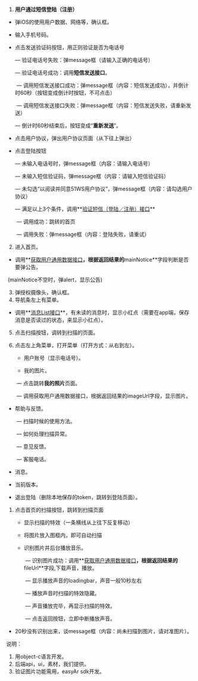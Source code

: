1. **用户通过短信登陆（注册）**

- 弹iOS的使用用户数据、网络等，确认框。

- 输入手机号码。

- 点击发送验证码按钮，用正则验证是否为电话号

  — 验证电话号失败：弹message框（请输入正确的电话号）

  — 验证电话号成功：调用**短信发送接口**。

  ​	— 调用短信发送接口成功：弹message框（内容：短信发送成功），并倒计时60秒（按钮变成倒计时按钮，不可点击）

  ​	— 调用短信发送接口失败：弹message框（内容：短信发送失败，请重新发送）

  — 倒计时60秒结束后，按钮变成“**重新发送**”。

- 点击用户协议，弹出用户协议页面（从下往上弹出）

- 点击登陆按钮

  — 未输入电话号时，弹message框（内容：请输入电话号）

  — 未输入短信验证码，弹message框（内容：请输入短信验证码）

  — 未勾选“以阅读并同意51WS用户协议”，弹message框（内容：请勾选用户协议）

  — 满足以上3个条件，调用**<u>验证短信（登陆／注册）接口</u>**

  ​	— 调用成功：跳转的首页

  ​	— 调用失败：弹message框（内容：登陆失败，请重试）

2. 进入首页。

- ​	调用**<u>获取用户通用数据接口</u>**，根据返回结果的**mainNotice**字段判断是否要弹公告。

​	(mainNotice不空时，弹alert，显示公告)

3. 弹授权摄像头，确认框。
4. 导航条左上有菜单。

- ​	调用**<u>消息List接口</u>**，有未读的消息时，显示小红点（需要在app端，保存消息是否读过的状态，来显示小红点）。

5. 点击扫描按钮，调转到扫描的页面。

6. 点击左上角菜单，打开菜单（打开方式：从右到左）。

   -  用户账号（显示电话号）。


   - 我的图片。

   ​	— 点击跳转**我的照片**页面。

   ​	— 调用获取用户通用数据接口，根据返回结果的imageUrl字段，显示图片。

- 帮助与反馈。

  ​	— 扫描时候的使用方法。

  ​	— 如何处理扫描异常。

  ​	— 意见反馈。

  ​	— 客服电话。

- 消息。


- 当前版本。


- 退出登陆（删除本地保存的token，跳转到登陆页面）。



1. 点击首页的扫描按钮，跳转到扫描页面

   -  显示扫描的特效（一条横线从上往下反复移动）


   - 将图片放入图框内，即可自动扫描


   - 识别图片并后台播放音乐。

     ​	— 识别图片成功：调用**<u>获取用户通用数据接口</u>**，根据返回结果的**fileUrl**字段,下载声音，播放。

     ​	— 显示播放声音的loadingbar，声音一般10秒左右

     ​	— 播放声音时扫描的特效隐藏。

     ​	— 声音播放完毕，再显示扫描的特效。

     ​	— 点击返回按钮，立即中断播放声音。

- 20秒没有识别出来，谈message框（内容：尚未扫描到图片，请对准图片）。



说明：

1. 用object-c语言开发。
2. 后端api，ui，素材，我们提供。
3. 验证图片功能需用，easyAr sdk开发。
